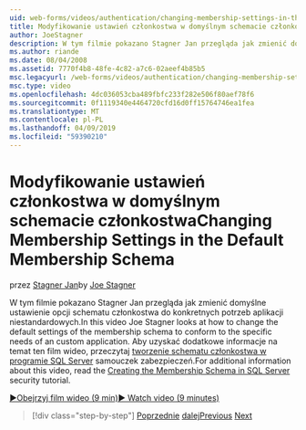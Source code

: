 ```yaml
---
uid: web-forms/videos/authentication/changing-membership-settings-in-the-default-membership-schema
title: Modyfikowanie ustawień członkostwa w domyślnym schemacie członkostwa | Dokumentacja firmy Microsoft
author: JoeStagner
description: W tym filmie pokazano Stagner Jan przegląda jak zmienić domyślne ustawienie opcji schematu członkostwa do konkretnych potrzeb aplikacji niestandardowych. Aby uzyskać...
ms.author: riande
ms.date: 08/04/2008
ms.assetid: 7770f4b8-48fe-4c82-a7c6-02aeef4b85b5
msc.legacyurl: /web-forms/videos/authentication/changing-membership-settings-in-the-default-membership-schema
msc.type: video
ms.openlocfilehash: 4dc036053cba489fbfc233f282e506f80aef78f6
ms.sourcegitcommit: 0f1119340e4464720cfd16d0ff15764746ea1fea
ms.translationtype: MT
ms.contentlocale: pl-PL
ms.lasthandoff: 04/09/2019
ms.locfileid: "59390210"
---
```

# <a name="changing-membership-settings-in-the-default-membership-schema"></a><span data-ttu-id="fe3a7-104">Modyfikowanie ustawień członkostwa w domyślnym schemacie członkostwa</span><span class="sxs-lookup"><span data-stu-id="fe3a7-104">Changing Membership Settings in the Default Membership Schema</span></span>

<span data-ttu-id="fe3a7-105">przez [Stagner Jan](https://github.com/JoeStagner)</span><span class="sxs-lookup"><span data-stu-id="fe3a7-105">by [Joe Stagner](https://github.com/JoeStagner)</span></span>

<span data-ttu-id="fe3a7-106">W tym filmie pokazano Stagner Jan przegląda jak zmienić domyślne ustawienie opcji schematu członkostwa do konkretnych potrzeb aplikacji niestandardowych.</span><span class="sxs-lookup"><span data-stu-id="fe3a7-106">In this video Joe Stagner looks at how to change the default settings of the membership schema to conform to the specific needs of an custom application.</span></span> <span data-ttu-id="fe3a7-107">Aby uzyskać dodatkowe informacje na temat ten film wideo, przeczytaj [tworzenie schematu członkostwa w programie SQL Server](../../overview/older-versions-security/membership/creating-the-membership-schema-in-sql-server-vb.md) samouczek zabezpieczeń.</span><span class="sxs-lookup"><span data-stu-id="fe3a7-107">For additional information about this video, read the [Creating the Membership Schema in SQL Server](../../overview/older-versions-security/membership/creating-the-membership-schema-in-sql-server-vb.md) security tutorial.</span></span>

[<span data-ttu-id="fe3a7-108">&#9654;Obejrzyj film wideo (9 min)</span><span class="sxs-lookup"><span data-stu-id="fe3a7-108">&#9654; Watch video (9 minutes)</span></span>](https://channel9.msdn.com/Blogs/ASP-NET-Site-Videos/changing-membership-settings-in-the-default-membership-schema)

> [!div class="step-by-step"]
> <span data-ttu-id="fe3a7-109">[Poprzednie](configuring-sql-to-work-with-membership-schemas.md)
> [dalej](creating-user-accounts-with-the-create-user-wizard.md)</span><span class="sxs-lookup"><span data-stu-id="fe3a7-109">[Previous](configuring-sql-to-work-with-membership-schemas.md)
[Next](creating-user-accounts-with-the-create-user-wizard.md)</span></span>
